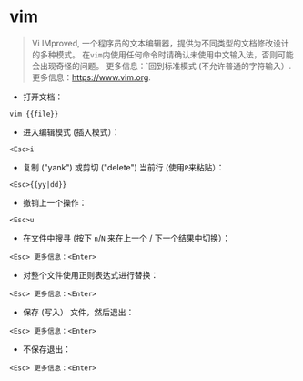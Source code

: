 # vim

> Vi IMproved, 一个程序员的文本编辑器，提供为不同类型的文档修改设计的多种模式。
> 在`vim`内使用任何命令时请确认未使用中文输入法，否则可能会出现奇怪的问题。
> 更多信息：<esc>`回到标准模式 (不允许普通的字符输入）.
> 更多信息：<https://www.vim.org>.

- 打开文档：

`vim {{file}}`

- 进入编辑模式 (插入模式）：

`<Esc>i`

- 复制 ("yank") 或剪切 ("delete") 当前行 (使用`P`来粘贴）：

`<Esc>{{yy|dd}}`

- 撤销上一个操作：

`<Esc>u`

- 在文件中搜寻 (按下 `n`/`N` 来在上一个 / 下一个结果中切换）：

`<Esc> 更多信息：<Enter>`

- 对整个文件使用正则表达式进行替换：

`<Esc> 更多信息：<Enter>`

- 保存 (写入） 文件，然后退出：

`<Esc> 更多信息：<Enter>`

- 不保存退出：

`<Esc> 更多信息：<Enter>`
